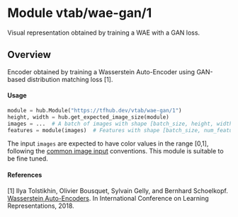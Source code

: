 # Module vtab/&zwnj;wae-gan/1
Visual representation obtained by training a WAE with a GAN loss.

<!-- asset-path: https://storage.googleapis.com/vtab/wae-gan/1.tar.gz -->
<!-- dataset: ImageNet (ILSVRC-2012-CLS) -->
<!-- module-type: image-feature-vector -->
<!-- network-architecture: WAE -->
<!-- fine-tunable: true -->
<!-- format: hub -->


## Overview
Encoder obtained by training a Wasserstein Auto-Encoder using GAN-based
distribution matching loss [1].

#### Usage

```python
module = hub.Module("https://tfhub.dev/vtab/wae-gan/1")
height, width = hub.get_expected_image_size(module)
images = ...  # A batch of images with shape [batch_size, height, width, 3].
features = module(images)  # Features with shape [batch_size, num_features].
```

The input `images` are expected to have color values in the range [0,1], following
the [common image input](https://www.tensorflow.org/hub/common_signatures/images#input) conventions.
This module is suitable to be fine tuned.

#### References
[1] Ilya Tolstikhin, Olivier Bousquet, Sylvain Gelly, and Bernhard Schoelkopf.
[Wasserstein Auto-Encoders](https://openreview.net/forum?id=HkL7n1-0b).
In International Conference on Learning Representations, 2018.
